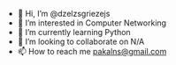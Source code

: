 - 👋 Hi, I’m @dzelzsgriezejs
- 👀 I’m interested in Computer Networking
- 🌱 I’m currently learning Python
- 💞️ I’m looking to collaborate on N/A
- 📫 How to reach me pakalns@gmail.com

<!---
dzelzsgriezejs/dzelzsgriezejs is a ✨ special ✨ repository because its `README.md` (this file) appears on your GitHub profile.
You can click the Preview link to take a look at your changes.
--->
